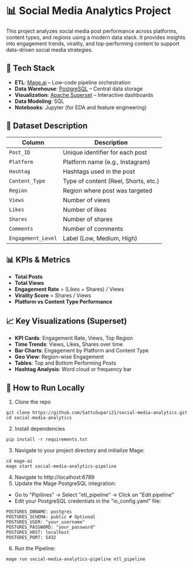 # 📊 Social Media Analytics Project

This project analyzes social media post performance across platforms, content types, and regions using a modern data stack. It provides insights into engagement trends, virality, and top-performing content to support data-driven social media strategies.

## 🚀 Tech Stack

- **ETL**: [Mage.ai](https://www.mage.ai/) – Low-code pipeline orchestration
- **Data Warehouse**: [PostgreSQL](https://www.postgresql.org/) – Central data storage
- **Visualization**: [Apache Superset](https://superset.apache.org/) – Interactive dashboards
- **Data Modeling**: SQL
- **Notebooks**: Jupyter (for EDA and feature engineering)

## 📌 Dataset Description

| Column           | Description                        |
|------------------|------------------------------------|
| `Post_ID`        | Unique identifier for each post    |
| `Platform`       | Platform name (e.g., Instagram)    |
| `Hashtag`        | Hashtags used in the post          |
| `Content_Type`   | Type of content (Reel, Shorts, etc.) |
| `Region`         | Region where post was targeted     |
| `Views`          | Number of views                    |
| `Likes`          | Number of likes                    |
| `Shares`         | Number of shares                   |
| `Comments`       | Number of comments                 |
| `Engagement_Level` | Label (Low, Medium, High)        |

## 📊 KPIs & Metrics

- **Total Posts**
- **Total Views**
- **Engagement Rate** = (Likes + Shares) / Views
- **Virality Score** = Shares / Views
- **Platform vs Content Type Performance**

## 📈 Key Visualizations (Superset)

- **KPI Cards**: Engagement Rate, Views, Top Region
- **Time Trends**: Views, Likes, Shares over time
- **Bar Charts**: Engagement by Platform and Content Type
- **Geo View**: Region-wise Engagement
- **Tables**: Top and Bottom Performing Posts
- **Hashtag Analysis**: Word cloud or frequency bar

## 🧪 How to Run Locally

1. Clone the repo
```
git clone https://github.com/SattuSupari21/social-media-analytics.git
cd social-media-analytics
```
2. Install dependencies
```
pip install -r requirements.txt
```
3. Navigate to your project directory and initialize Mage:
```
cd mage-ai
mage start social-media-analytics-pipeline
```
4. Navigate to http://localhost:6789
5. Update the Mage PostgreSQL integration:
- Go to "Pipilines" → Select "etl_pipeline" → Click on "Edit pipeline"
- Edit your PostgreSQL credentials in the "io_config.yaml" file: 
```
POSTGRES_DBNAME: postgres
POSTGRES_SCHEMA: public # Optional
POSTGRES_USER: "your_username"
POSTGRES_PASSWORD: "your_password"
POSTGRES_HOST: localhost
POSTGRES_PORT: 5432
```
6. Run the Pipeline:
```
mage run social-media-analytics-pipeline etl_pipeline
```
